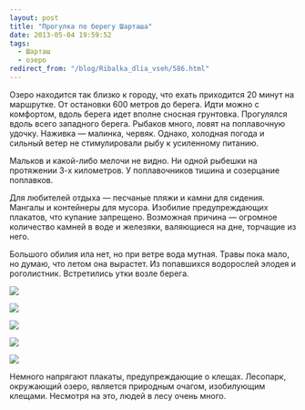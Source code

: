 ```yaml
---
layout: post
title: "Прогулка по берегу Шарташа"
date: 2013-05-04 19:59:52
tags:
  - Шарташ
  - озеро
redirect_from: "/blog/Ribalka_dlia_vseh/586.html"
---
```

Озеро находится так близко к городу, что ехать приходится 20 минут на
маршрутке. От остановки 600 метров до берега. Идти можно с комфортом,
вдоль берега идет вполне сносная грунтовка. Прогулялся вдоль всего
западного берега. Рыбаков много, ловят на поплавочную удочку. Наживка —
малинка, червяк. Однако, холодная погода и сильный ветер не
стимулировали рыбу к усиленному питанию.

Мальков и какой-либо мелочи не видно. Ни одной рыбешки на протяжении 3-х
километров. У поплавочников тишина и созерцание поплавков.

Для любителей отдыха — песчаные пляжи и камни для сидения. Мангалы и
контейнеры для мусора. Изобилие предупреждающих плакатов, что купание
запрещено. Возможная причина — огромное количество камней в воде и
железяки, валяющиеся на дне, торчащие из него.

Большого обилия ила нет, но при ветре вода мутная. Травы пока мало, но
думаю, что летом она вырастет. Из попавшихся водорослей элодея и
роголистник. Встретились утки возле берега.

![](http://fishingguru.ru/uploads/images/00/00/01/2013/05/04/b80ff6.jpg)

![](http://fishingguru.ru/uploads/images/00/00/01/2013/05/04/74ec3d.jpg)

![](http://fishingguru.ru/uploads/images/00/00/01/2013/05/04/2f2663.jpg)

![](http://fishingguru.ru/uploads/images/00/00/01/2013/05/04/181289.jpg)

![](http://fishingguru.ru/uploads/images/00/00/01/2013/05/04/efc9d3.jpg)

Немного напрягают плакаты, предупреждающие о клещах. Лесопарк,
окружающий озеро, является природным очагом, изобилующим клещами.
Несмотря на это, людей в лесу очень много.
